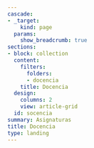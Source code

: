 ```yaml
---
cascade:
- _target:
    kind: page
  params:
    show_breadcrumb: true
sections:
- block: collection
  content:
    filters:
      folders:
      - docencia
    title: Docencia
  design:
    columns: 2
    view: article-grid
  id: socencia
summary: Asignaturas
title: Docencia
type: landing
---
```


